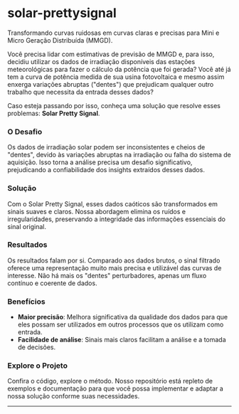 # solar-prettysignal
Transformando curvas ruidosas em curvas claras e precisas para Mini e Micro Geração Distribuída (MMGD).

Você precisa lidar com estimativas de previsão de MMGD e, para isso, decidiu utilizar os dados de irradiação disponíveis das estações meteorológicas para fazer o cálculo da potência que foi gerada? Você até já tem a curva de potência medida de sua usina fotovoltaica e mesmo assim enxerga variações abruptas ("dentes") que prejudicam qualquer outro trabalho que necessita da entrada desses dados?

Caso esteja passando por isso, conheça uma solução que resolve esses problemas: **Solar Pretty Signal**.

### O Desafio

Os dados de irradiação solar podem ser inconsistentes e cheios de "dentes", devido às variações abruptas na irradiação ou falha do sistema de aquisição. Isso torna a análise precisa um desafio significativo, prejudicando a confiabilidade dos insights extraídos desses dados.

### Solução

Com o Solar Pretty Signal, esses dados caóticos são transformados em sinais suaves e claros. Nossa abordagem elimina os ruídos e irregularidades, preservando a integridade das informações essenciais do sinal original.

### Resultados

Os resultados falam por si. Comparado aos dados brutos, o sinal filtrado oferece uma representação muito mais precisa e utilizável das curvas de interesse. Não há mais os "dentes" perturbadores, apenas um fluxo contínuo e coerente de dados.

### Benefícios

- **Maior precisão**: Melhora significativa da qualidade dos dados para que eles possam ser utilizados em outros processos que os utilizam como entrada.
- **Facilidade de análise**: Sinais mais claros facilitam a análise e a tomada de decisões.

### Explore o Projeto

Confira o código, explore o método. Nosso repositório está repleto de exemplos e documentação para que você possa implementar e adaptar a nossa solução conforme suas necessidades.

---

